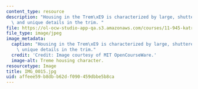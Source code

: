 ```yaml
---
content_type: resource
description: "Housing in the Trem\xE9 is characterized by large, shuttered windows\
  \ and unique details in the trim. "
file: https://ol-ocw-studio-app-qa.s3.amazonaws.com/courses/11-945-katrina-practicum-spring-2006/affeee59b8dbb62df090459dbbe5b8ca_IMG_0015.jpg
file_type: image/jpeg
image_metadata:
  caption: "Housing in the Trem\xE9 is characterized by large, shuttered windows and\
    \ unique details in the trim."
  credit: 'Credit: Image courtesy of MIT OpenCourseWare.'
  image-alt: Treme housing character.
resourcetype: Image
title: IMG_0015.jpg
uid: affeee59-b8db-b62d-f090-459dbbe5b8ca
---
```

